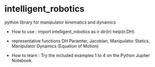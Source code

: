 # intelligent_robotics
python library for manipulator kinematics and dynamics

- How to use : 
import intelligent_robotics as ir
dir(ir)
help(ir.DH)

- representative functions 
DH Paramter, Jacobian, Manipulator Statics, Manipulator Dynamics (Equation of Motion)

- How to learn :
Try the included examples 1 to 4 on the Python Jupiter Notebook.
